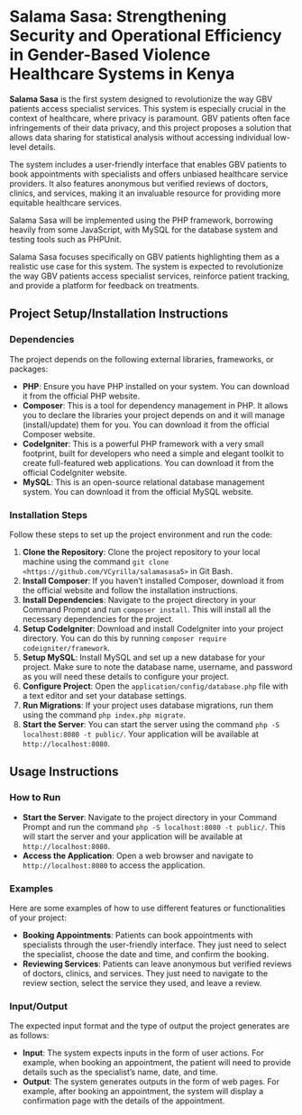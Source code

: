 # Salama Sasa: Strengthening Security and Operational Efficiency in Gender-Based Violence Healthcare Systems in Kenya

**Salama Sasa** is the first system designed to revolutionize the way GBV patients access specialist services. This system is especially crucial in the context of healthcare, where privacy is paramount. GBV patients often face infringements of their data privacy, and this project proposes a solution that allows data sharing for statistical analysis without accessing individual low-level details.

The system includes a user-friendly interface that enables GBV patients to book appointments with specialists and offers unbiased healthcare service providers. It also features anonymous but verified reviews of doctors, clinics, and services, making it an invaluable resource for providing more equitable healthcare services.

Salama Sasa will be implemented using the PHP framework, borrowing heavily from some JavaScript,  with MySQL for the database system and testing tools such as PHPUnit.

Salama Sasa focuses specifically on GBV patients highlighting them as a realistic use case for this system. The system is expected to revolutionize the way GBV patients access specialist services, reinforce patient tracking, and provide a platform for feedback on treatments.

## Project Setup/Installation Instructions

### Dependencies

The project depends on the following external libraries, frameworks, or packages:

- **PHP**: Ensure you have PHP installed on your system. You can download it from the official PHP website.
- **Composer**: This is a tool for dependency management in PHP. It allows you to declare the libraries your project depends on and it will manage (install/update) them for you. You can download it from the official Composer website.
- **CodeIgniter**: This is a powerful PHP framework with a very small footprint, built for developers who need a simple and elegant toolkit to create full-featured web applications. You can download it from the official CodeIgniter website.
- **MySQL**: This is an open-source relational database management system. You can download it from the official MySQL website.

### Installation Steps

Follow these steps to set up the project environment and run the code:

1. **Clone the Repository**: Clone the project repository to your local machine using the command `git clone <https://github.com/VCyrilla/salamasasa5>` in Git Bash.
2. **Install Composer**: If you haven’t installed Composer, download it from the official website and follow the installation instructions.
3. **Install Dependencies**: Navigate to the project directory in your Command Prompt and run `composer install`. This will install all the necessary dependencies for the project.
4. **Setup CodeIgniter**: Download and install CodeIgniter into your project directory. You can do this by running `composer require codeigniter/framework`.
5. **Setup MySQL**: Install MySQL and set up a new database for your project. Make sure to note the database name, username, and password as you will need these details to configure your project.
6. **Configure Project**: Open the `application/config/database.php` file with a text editor and set your database settings.
7. **Run Migrations**: If your project uses database migrations, run them using the command `php index.php migrate`.
8. **Start the Server**: You can start the server using the command `php -S localhost:8080 -t public/`. Your application will be available at `http://localhost:8080`.

## Usage Instructions

### How to Run

- **Start the Server**: Navigate to the project directory in your Command Prompt and run the command `php -S localhost:8080 -t public/`. This will start the server and your application will be available at `http://localhost:8080`.
- **Access the Application**: Open a web browser and navigate to `http://localhost:8080` to access the application.

### Examples

Here are some examples of how to use different features or functionalities of your project:

- **Booking Appointments**: Patients can book appointments with specialists through the user-friendly interface. They just need to select the specialist, choose the date and time, and confirm the booking.
- **Reviewing Services**: Patients can leave anonymous but verified reviews of doctors, clinics, and services. They just need to navigate to the review section, select the service they used, and leave a review.

### Input/Output

The expected input format and the type of output the project generates are as follows:

- **Input**: The system expects inputs in the form of user actions. For example, when booking an appointment, the patient will need to provide details such as the specialist’s name, date, and time.
- **Output**: The system generates outputs in the form of web pages. For example, after booking an appointment, the system will display a confirmation page with the details of the appointment.
